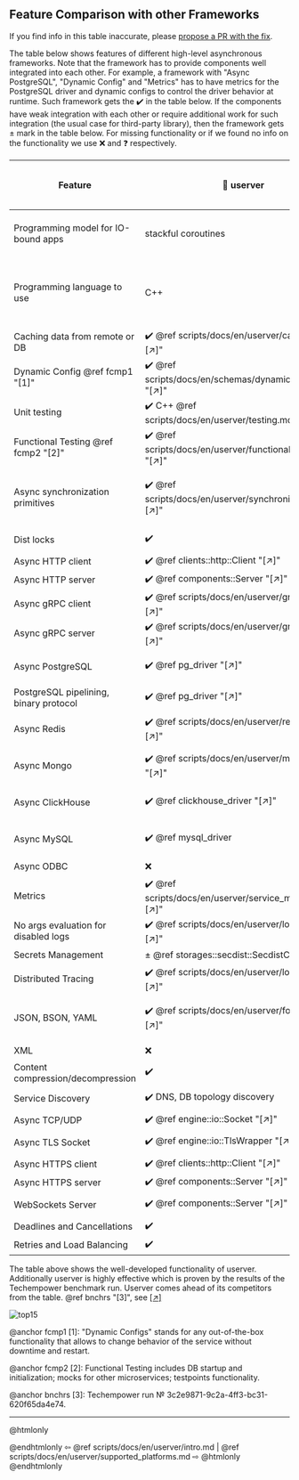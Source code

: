 ## Feature Comparison with other Frameworks

If you find info in this table inaccurate, please [propose a PR with the fix][userver-docs-pr].

The table below shows features of different high-level asynchronous frameworks.
Note that the framework has to provide components well integrated
into each other. For example, a framework with "Async PostgreSQL", "Dynamic Config"
and "Metrics" has to have metrics for the PostgreSQL driver and dynamic configs
to control the driver behavior at runtime. Such framework gets the ✔️ in the
table below. If the components have weak integration with each other
or require additional work for such integration (the usual case for
third-party library), then the framework gets ± mark in the table below.
For missing functionality or if we found no info on the functionality we
use ❌ and ❓ respectively.


| Feature                           | 🐙 userver                                     | go-micro  4.7.0        | dapr 1.5.3                     | actix 0.13.0 + tokio 1.19.2 | drogon  1.7.5              | POCO 1.13.3   |
|-----------------------------------|------------------------------------------------|-------------------------|-------------------------------|------------------------|---------------------------------|---------------|
| Programming model for IO-bound apps | stackful coroutines                            | stackful coroutines     | actors                        | stackless coroutines | callbacks / stackless coroutines | thread pool  |
| Programming language to use       | С++                                            | Go-lang                 | Python, JS, .Net, PHP, Java, Go | Rust                 | C++                              | C++          |
| Caching data from remote or DB    | ✔️ @ref scripts/docs/en/userver/caches.md "[↗]"            | ❌                      | ❌                            | ❌                    | ❌                              | ✔️ [[↗]][poco-cache] |
| Dynamic Config @ref fcmp1 "[1]"   | ✔️ @ref scripts/docs/en/schemas/dynamic_configs.md "[↗]"   | ✔️ [[↗]][gom-features]  | ❌                            | ❌                   | ❌                              | ❌ |
| Unit testing                      | ✔️ C++ @ref scripts/docs/en/userver/testing.md "[↗]"       | ✔️ via Go-lang          | ✔️ PHP [[↗]][dapr-testig]    | ✔️                    | ✔️ [[↗]][drog-testig]           | ❓ |
| Functional Testing @ref fcmp2 "[2]" | ✔️ @ref scripts/docs/en/userver/functional_testing.md "[↗]" | ❌     | ❌ [[↗]][dapr-testig]        | ❌ [[↗]][actix-test] | ❌ [[↗]][drog-testig]          | ❓ |
| Async synchronization primitives  | ✔️ @ref scripts/docs/en/userver/synchronization.md "[↗]"   | ✔️ via Go-lang          | ❌ [forces turn based access][dapr-actors]  | ✔️ [[↗]][tokio-sync] | ❌               | ✔️ [[↗]][poco-sync] |
| Dist locks                        | ✔️                                             | ✔️ [[↗]][gom-features] | ❌ [[↗]][dapr-distlock]       | ± third-party libs    | ❌                             | ❓ |
| Async HTTP client                 | ✔️ @ref clients::http::Client "[↗]"           | ✔️                      | ✔️                            | ✔️                     | ✔️ [[↗]][drog-http-client]   | ❓ |
| Async HTTP server                 | ✔️ @ref components::Server "[↗]"              | ✔️                      | ✔️                            | ✔️                     | ✔️                             | ✔️ [[↗]][poco-net] |
| Async gRPC client                 | ✔️ @ref scripts/docs/en/userver/grpc.md "[↗]"              | ✔️                      | ✔️                            | ± third-party libs     | ❌                            | ❌ |
| Async gRPC server                 | ✔️ @ref scripts/docs/en/userver/grpc.md "[↗]"              | ✔️                      | ✔️                            | ± third-party libs     | ❌                            | ❌ |
| Async PostgreSQL                   | ✔️ @ref pg_driver "[↗]"                       | ± third-party driver   | ✔️ [[↗]][dapr-postgre]       | ❌ [manual offloading][acti-db] | ✔️ [[↗]][drog-db]    | ✔️ [[↗]][poco-db] |
| PostgreSQL pipelining, binary protocol | ✔️ @ref pg_driver "[↗]"                   | ❌                      | ❌                            | ± third-party libs     | ❌                            | ❓ |
| Async Redis                       | ✔️ @ref scripts/docs/en/userver/redis.md "[↗]"             | ± third-party driver   | ✔️ [[↗]][dapr-redis]         | ± third-party libs      | ✔️ [[↗]][drog-redis]         | ❓|
| Async Mongo                       | ✔️ @ref scripts/docs/en/userver/mongodb.md "[↗]"           | ± third-party driver   | ✔️ [[↗]][dapr-mongo]         | ❌ [manual offloading][acti-db] | ❌ [[↗]][drog-db]    |❓|
| Async ClickHouse                  | ✔️ @ref clickhouse_driver "[↗]"               | ± third-party driver   | ❌                            | ± third-party libs      | ❌ [[↗]][drog-db]            |❓|
| Async MySQL                       | ✔️ @ref mysql_driver                           | ± third-party driver   | ✔️ [[↗]][dapr-mysql]         | ❌ [[↗]][acti-db]      | ✔️ [[↗]][drog-db]            | ✔️ [[↗]][poco-db] |
| Async ODBC                        | ❌ | ❓ | ❓ |❓|❓| ✔️ [[↗]][poco-db] |
| Metrics                           | ✔️ @ref scripts/docs/en/userver/service_monitor.md "[↗]"   | ± third-party driver   | ✔️ [[↗]][dapr-configs]       | ❌                      | ❌                            |❓|
| No args evaluation for disabled logs | ✔️ @ref scripts/docs/en/userver/logging.md "[↗]"        | ❌                      | ❌                            | ± third-party libs       | ❌                           | ❌ |
| Secrets Management                | ± @ref storages::secdist::SecdistConfig "[↗]"  | ❓                      | ✔️                            | ❓                      | ❓                          |❓|
| Distributed Tracing               | ✔️ @ref scripts/docs/en/userver/logging.md "[↗]"           | ❓                      | ✔️ [[↗]][dapr-configs]       | ± third-party libs       | ❌                           |❓|
| JSON, BSON, YAML                  | ✔️ @ref scripts/docs/en/userver/formats.md "[↗]"           | ± third-party libs       | ± third-party libs            | ± third-party libs       | ± only JSON                  |❓|
| XML                               | ❌ | ❓ | ❓ | ❓ |❓ | ✔️ [[↗]][poco-xml] |
| Content compression/decompression | ✔️                                             | ✔️                      | ❓                            | ✔️                      | ✔️                          | ✔️ [[↗]][poco-streams] |
| Service Discovery                 | ✔️ DNS, DB topology discovery                  | ✔️ [[↗]][gom-features]  | ❓                            | ❓                      | ❓                          | ± [[↗]][poco-net] (DNS) |
| Async TCP/UDP                     | ✔️ @ref engine::io::Socket "[↗]"              | ✔️                      | ❓                            | ✔️ [[↗]][tokio-net]     | ❌                           | ✔️ [[↗]][poco-net] |
| Async TLS Socket                  | ✔️ @ref engine::io::TlsWrapper "[↗]"          | ✔️                      | ❓                            | ± third-party libs       | ❌                           | ✔️ [[↗]][poco-net] |
| Async HTTPS client                | ✔️ @ref clients::http::Client "[↗]"           | ✔️                      | ❓                            | ✔️                      | ❓                          | ✔️ [[↗]][poco-net] |
| Async HTTPS server                | ✔️ @ref components::Server "[↗]"              | ❓                      | ❓                            | ✔️                      | ❓                          |✔️ [[↗]][poco-net] |
| WebSockets Server                 | ✔️ @ref components::Server "[↗]"              | ± third-party libs       | ❌ [[↗]][dapr-websock]       | ± third-party libs      | ✔️ [[↗]][drogon]            |❌|
| Deadlines and Cancellations       | ✔️                                             | ❓                      | ❓                            | ❓                      | ± [[↗]][drog-timeout]      |❌|
| Retries and Load Balancing        | ✔️                                             | ✔️ [[↗]][gom-features] | ✔️                            | ❓                      |❓                          | ❌ |


[userver-docs-pr]: https://github.com/userver-framework/userver/blob/develop/scripts/docs/en/userver/
[gom-features]: https://github.com/asim/go-micro#features
[dapr-configs]: https://docs.dapr.io/operations/configuration/configuration-overview/
[dapr-testig]: https://docs.dapr.io/developing-applications/sdks/php/php-app/php-unit-testing/
[dapr-actors]: https://docs.dapr.io/developing-applications/building-blocks/actors/actors-overview/
[dapr-mongo]: https://docs.dapr.io/reference/components-reference/supported-state-stores/setup-mongodb/
[dapr-redis]: https://docs.dapr.io/reference/components-reference/supported-state-stores/setup-redis/
[dapr-postgre]: https://docs.dapr.io/reference/components-reference/supported-state-stores/setup-postgresql/
[dapr-mysql]: https://docs.dapr.io/reference/components-reference/supported-state-stores/setup-mysql/
[dapr-distlock]: https://github.com/dapr/dapr/issues/3549
[dapr-websock]: https://github.com/dapr/dapr/issues/5766
[actix-test]: https://actix.rs/docs/testing/
[acti-db]: https://actix.rs/docs/databases/
[drogon]: https://github.com/drogonframework/drogon
[drog-testig]: https://drogon.docsforge.com/master/testing-framework/
[drog-http-client]: https://drogon.docsforge.com/master/api/drogon/HttpClient/
[drog-db]: https://drogon.docsforge.com/master/database-general/
[drog-redis]: https://drogon.docsforge.com/master/redis/
[drog-timeout]: https://drogon.docsforge.com/master/session/
[tokio-sync]: https://docs.rs/tokio/0.2.18/tokio/sync/index.html
[tokio-net]: https://docs.rs/tokio/0.1.22/tokio/net/index.html
[poco-cache]: https://pocoproject.org/slides/140-Cache.pdf
[poco-xml]: https://pocoproject.org/slides/170-XML.pdf
[poco-net]: https://pocoproject.org/slides/200-Network.pdf
[poco-sync]: https://pocoproject.org/slides/130-Threads.pdf
[poco-streams]: https://pocoproject.org/slides/100-Streams.pdf
[poco-db]: https://docs.pocoproject.org/current/Poco.Data.html

The table above shows the well-developed functionality of userver. Additionally userver is highly effective which is proven by the results of the Techempower benchmark run. Userver comes ahead of its competitors from the table. @ref bnchrs "[3]", see [[↗]][techempower-run]

![top15](/top15.png)

[techempower-run]: https://www.techempower.com/benchmarks/#section=test&runid=3c2e9871-9c2a-4ff3-bc31-620f65da4e74&hw=ph&test=composite

@anchor fcmp1 [1]: "Dynamic Configs" stands for any out-of-the-box functionality
that allows to change behavior of the service without downtime and restart.

@anchor fcmp2 [2]: Functional Testing includes DB startup and initialization; mocks for other
microservices; testpoints functionality.

@anchor bnchrs [3]: Techempower run № 3c2e9871-9c2a-4ff3-bc31-620f65da4e74.

----------

@htmlonly <div class="bottom-nav"> @endhtmlonly
⇦ @ref scripts/docs/en/userver/intro.md | @ref scripts/docs/en/userver/supported_platforms.md ⇨
@htmlonly </div> @endhtmlonly
